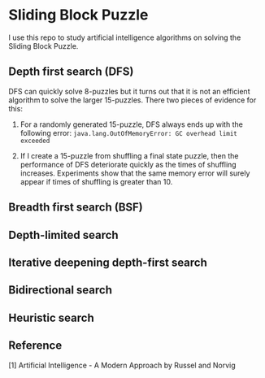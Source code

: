 # Sliding Block Puzzle

I use this repo to study artificial intelligence algorithms on solving the 
Sliding Block Puzzle.

## Depth first search (DFS)

DFS can quickly solve 8-puzzles but it turns out that 
it is not an efficient algorithm to solve the larger 15-puzzles.
There two pieces of evidence for this:

1) For a randomly generated 15-puzzle, DFS always ends up with the following error:
 `java.lang.OutOfMemoryError: GC overhead limit exceeded`
 
2) If I create a 15-puzzle from shuffling a final state puzzle, then the performance of DFS 
deteriorate quickly as the times of shuffling increases. Experiments show that the same 
memory error will surely appear if times of shuffling is greater than 10.

## Breadth first search (BSF)

## Depth-limited search

## Iterative deepening depth-first search

## Bidirectional search

## Heuristic search


## Reference

[1] Artificial Intelligence - A Modern Approach by Russel and Norvig
 
